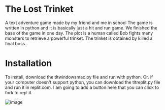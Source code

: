 # The Lost Trinket
A text adventure game made by my friend and me in school
The game is written in python and it is basically just a hit and run game. 
We finished the base of the game in one day.
The plot is a human called Bob fights many monsters to retrieve a powerful trinket.
The trinket is obtained by killed a final boss.

# Installation

To install, download the tltwindowsmac.py file and run with python.
Or. if your computer doesn't support python, you can download the tltreplit.py file and run it in replit.com.
I am going to add a button here that you can click to fork to repl.it.



![image](https://user-images.githubusercontent.com/58711340/112382334-1b083980-8cc2-11eb-8792-bc063097aa07.png)
